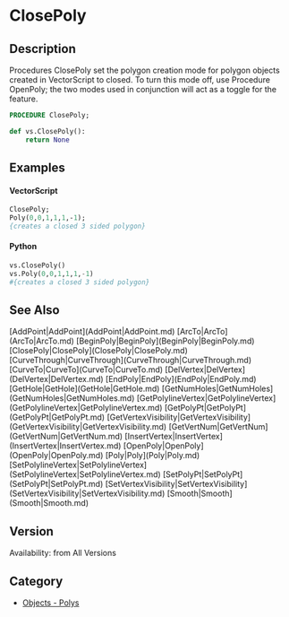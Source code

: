 # ClosePoly

## Description
Procedures ClosePoly set the polygon creation mode for polygon objects created in VectorScript to closed. To turn this mode off, use Procedure OpenPoly; the two modes used in conjunction will act as a toggle for the feature.

```pascal
PROCEDURE ClosePoly;
```

```python
def vs.ClosePoly():
    return None
```

## Examples
#### VectorScript ####
```pascal
ClosePoly;
Poly(0,0,1,1,1,-1);
{creates a closed 3 sided polygon}
```
#### Python ####
```python
vs.ClosePoly()
vs.Poly(0,0,1,1,1,-1)
#{creates a closed 3 sided polygon}
```

## See Also
<listTable indent="1" cols="4">
[AddPoint|AddPoint](AddPoint|AddPoint.md)
[ArcTo|ArcTo](ArcTo|ArcTo.md)
[BeginPoly|BeginPoly](BeginPoly|BeginPoly.md)
[ClosePoly|ClosePoly](ClosePoly|ClosePoly.md)
[CurveThrough|CurveThrough](CurveThrough|CurveThrough.md)
[CurveTo|CurveTo](CurveTo|CurveTo.md)
[DelVertex|DelVertex](DelVertex|DelVertex.md)
[EndPoly|EndPoly](EndPoly|EndPoly.md)
[GetHole|GetHole](GetHole|GetHole.md)
[GetNumHoles|GetNumHoles](GetNumHoles|GetNumHoles.md)
[GetPolylineVertex|GetPolylineVertex](GetPolylineVertex|GetPolylineVertex.md)
[GetPolyPt|GetPolyPt](GetPolyPt|GetPolyPt.md)
[GetVertexVisibility|GetVertexVisibility](GetVertexVisibility|GetVertexVisibility.md)
[GetVertNum|GetVertNum](GetVertNum|GetVertNum.md)
[InsertVertex|InsertVertex](InsertVertex|InsertVertex.md)
[OpenPoly|OpenPoly](OpenPoly|OpenPoly.md)
[Poly|Poly](Poly|Poly.md)
[SetPolylineVertex|SetPolylineVertex](SetPolylineVertex|SetPolylineVertex.md)
[SetPolyPt|SetPolyPt](SetPolyPt|SetPolyPt.md)
[SetVertexVisibility|SetVertexVisibility](SetVertexVisibility|SetVertexVisibility.md)
[Smooth|Smooth](Smooth|Smooth.md)
</listTable>

## Version
Availability: from All Versions

## Category
* [Objects - Polys](../Categories/Objects%20-%20Polys.md)
